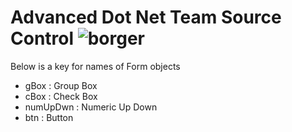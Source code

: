 # Advanced Dot Net Team Source Control   ![borger](https://i.ibb.co/Nx7QV4m/borger-logo.png "borger")
Below is a key for names of Form objects
- gBox     : Group Box
- cBox     : Check Box
- numUpDwn : Numeric Up Down
- btn      : Button
